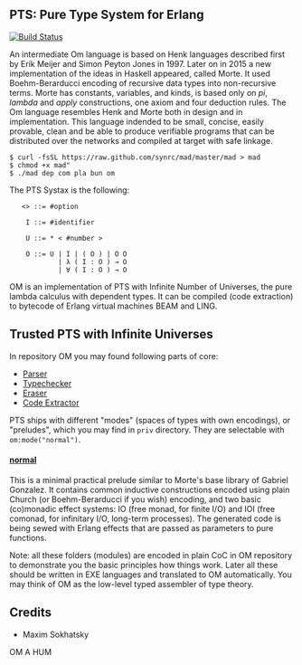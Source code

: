 PTS: Pure Type System for Erlang
-------------------------------

[![Build Status](https://travis-ci.org/groupoid/pure.svg?branch=master)](https://travis-ci.org/groupoid/pure)

An intermediate Om language is based on Henk languages described first
by Erik Meijer and Simon Peyton Jones in 1997. Later on in 2015 a new implementation of the ideas
in Haskell appeared, called Morte. It used Boehm-Berarducci encoding of recursive data types into non-recursive terms.
Morte has constants, variables, and kinds, is based only on *pi*, *lambda* and *apply* constructions,
one axiom and four deduction rules. The Om language resembles Henk and Morte both in design
and in implementation. This language indended to be small, concise, easily provable, clean and be able
to produce verifiable programs that can be distributed over the networks and compiled at target with
safe linkage.


```
$ curl -fsSL https://raw.github.com/synrc/mad/master/mad > mad
$ chmod +x mad"
$ ./mad dep com pla bun om

```

The PTS Systax is the following:

```
   <> ::= #option

    I ::= #identifier

    U ::= * < #number >

    O ::= U | I | ( O ) | O O
            | λ ( I : O ) → O
            | ∀ ( I : O ) → O
```

OM is an implementation of PTS with Infinite Number of Universes,
the pure lambda calculus with dependent types. It can be compiled (code extraction) to bytecode
of Erlang virtual machines BEAM and LING.

Trusted PTS with Infinite Universes
-----------------------------------

In repository OM you may found following parts of core:

* [Parser](https://github.com/groupoid/om/blob/master/src/om_parse.erl)
* [Typechecker](https://github.com/groupoid/om/blob/master/src/om_type.erl)
* [Eraser](https://github.com/groupoid/om/blob/master/src/om_erase.erl)
* [Code Extractor](https://github.com/groupoid/om/blob/master/src/om_extract.erl)

PTS ships with different "modes" (spaces of types with own encodings), or "preludes", which
you may find in `priv` directory. They are selectable with `om:mode("normal")`.

#### [normal](https://github.com/groupoid/om/tree/master/priv/normal)

This is a minimal practical prelude similar to Morte's base library of Gabriel Gonzalez.
It contains common inductive constructions encoded using plain Church (or Boehm-Berarducci if you wish) encoding,
and two basic (co)monadic effect systems: IO (free monad, for finite I/O) and IOI (free comonad,
for infinitary I/O, long-term processes). The generated code is being sewed with
Erlang effects that are passed as parameters to pure functions.

Note: all these folders (modules) are encoded in plain CoC in OM repository to demonstrate
you the basic principles how things work. Later all these should be written in EXE
languages and translated to OM automatically. You may think of OM as the low-level
typed assembler of type theory.

Credits
-------

* Maxim Sokhatsky

OM A HUM
